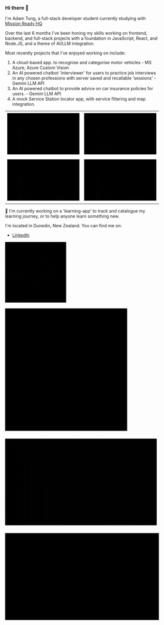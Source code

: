 ### Hi there 👋
I'm Adam Tung, a full-stack developer student currently studying with [Mission Ready HQ](https://www.missionreadyhq.com/)

Over the last 6 months I've been honing my skills working on frontend, backend, and full-stack projects with a foundation in JavaScript, React, and Node.JS, and a theme of AI/LLM integration.

Most recently  projects that I've enjoyed working on include:
1. A cloud-based app. to recognise and categorise motor vehicles - MS Azure, Azure Custom Vision
2. An AI powered chatbot 'interviewer' for users to practice job interviews in any chosen professions with server saved and recallable 'sessions' - Gemini LLM API
3. An AI powered chatbot to provide advice on car insurance policies for users. - Gemini LLM API
4. A mock Service Station locator app, with service filtering and map integration.

| | |
|---|---|
| ![Alt text 1](images/test4.gif) | ![Alt text 2](images/test4.gif) |
| ![Alt text 3](images/test4.gif) | ![Alt text 4](images/test4.gif) |

🔭 I'm currently working on a 'learning-app' to track and catalogue my learning journey, or to help anyone learn something new. 

I'm located in Dunedin, New Zealand. You can find me on:
- [LinkedIn](https://www.linkedin.com/in/adam-tung-95b25650/)


![Alt text for test1.gif](images/test2.gif)

![Alt text for test1.gif](images/test3.gif)

![Alt text for test1.gif](images/test4.gif)

![Alt text for test1.gif](images/test1.gif)

<!--
**AdamT-HJ/AdamT-HJ** is a ✨ _special_ ✨ repository because its `README.md` (this file) appears on your GitHub profile.

Here are some ideas to get you started:

- 🔭 I’m currently working on ...
- 🌱 I’m currently learning ...
- 👯 I’m looking to collaborate on ...
- 🤔 I’m looking for help with ...
- 💬 Ask me about ...
- 📫 How to reach me: ...
- 😄 Pronouns: ...
- ⚡ Fun fact: ...
-->
